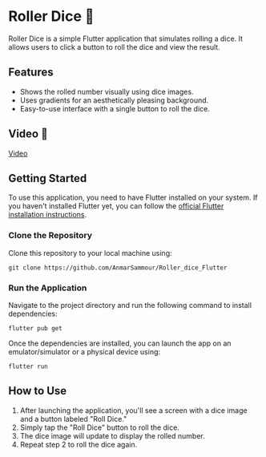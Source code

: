 # Roller Dice 🎲

Roller Dice is a simple Flutter application that simulates rolling a dice. It allows users to click a button to roll the dice and view the result.

## Features

- Shows the rolled number visually using dice images.
- Uses gradients for an aesthetically pleasing background.
- Easy-to-use interface with a single button to roll the dice.

## Video 🎥
[Video](https://github.com/AnmarSammour/Roller_dice_Flutter/assets/112755848/941b87ac-2edd-4a31-b3dc-3fc84dbd8aa1)

## Getting Started

To use this application, you need to have Flutter installed on your system. If you haven't installed Flutter yet, you can follow the [official Flutter installation instructions](https://flutter.dev/docs/get-started/install).

### Clone the Repository

Clone this repository to your local machine using:

```
git clone https://github.com/AnmarSammour/Roller_dice_Flutter
```

### Run the Application

Navigate to the project directory and run the following command to install dependencies:

```
flutter pub get
```

Once the dependencies are installed, you can launch the app on an emulator/simulator or a physical device using:

```
flutter run
```

## How to Use

1. After launching the application, you'll see a screen with a dice image and a button labeled "Roll Dice."
2. Simply tap the "Roll Dice" button to roll the dice.
3. The dice image will update to display the rolled number.
4. Repeat step 2 to roll the dice again.

